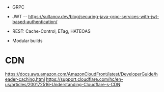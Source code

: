 - GRPC
- JWT
-- https://sultanov.dev/blog/securing-java-grpc-services-with-jwt-based-authentication/

- REST: Cache-Control, ETag, HATEOAS
- Modular builds


# CDN
https://docs.aws.amazon.com/AmazonCloudFront/latest/DeveloperGuide/header-caching.html
https://support.cloudflare.com/hc/en-us/articles/200172516-Understanding-Cloudflare-s-CDN

